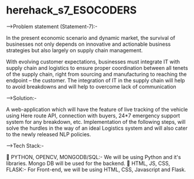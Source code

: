 # herehack_s7_ESOCODERS

-->Problem statement (Statement-7):-

In the present economic scenario and dynamic market, the
survival of businesses not only depends on innovative and
actionable business strategies but also largely on supply
chain management.

With evolving customer expectations, businesses must
integrate IT with supply chain and logistics to ensure proper
coordination between all tenets of the supply chain, right
from sourcing and manufacturing to reaching the endpoint –
the customer. The integration of IT in the supply chain will
help to avoid breakdowns and will help to overcome lack of
communication

-->Solution:- 

A web-application which will have the feature of live tracking of the vehicle using Here route API, connection with buyers, 24*7 emergency support system for any breakdown, etc.
Implementation of the following steps, will solve the hurdles in the way of an ideal Logistics system and will also cater to the newly released NLP policies.


-->Tech Stack:- 

 PYTHON, OPENCV, MONGODB/SQL:-
We will be using Python and it's libraries. Mongo DB will be used for the backend.
 HTML, JS, CSS,  FLASK:-
For Front-end, we will be using HTML, CSS, Javascript and Flask.
